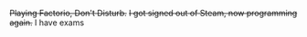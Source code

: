 ~~Playing Factorio, Don't Disturb.~~
~~I got signed out of Steam, now programming again.~~
I have exams
